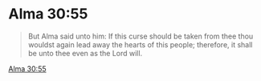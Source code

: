 # Alma 30:55

> But Alma said unto him: If this curse should be taken from thee thou wouldst again lead away the hearts of this people; therefore, it shall be unto thee even as the Lord will.

[Alma 30:55](https://www.churchofjesuschrist.org/study/scriptures/bofm/alma/30?lang=eng&id=p55#p55)


